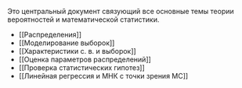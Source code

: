 Это центральный документ связующий все основные темы теории вероятностей и математической статистики.
- [[Распределения]]
- [[Моделирование выборок]]
- [[Характеристики с. в. и выборок]]
- [[Оценка параметров распределений]]
- [[Проверка статистических гипотез]]
- [[Линейная регрессия и МНК с точки зрения МС]]
